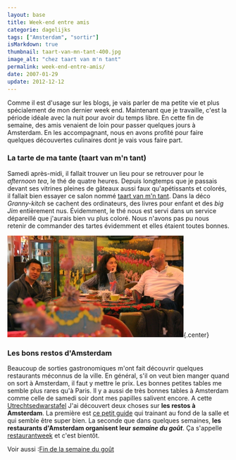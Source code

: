 ```yaml
---
layout: base
title: Week-end entre amis
categorie: dagelijks
tags: ["Amsterdam", "sortir"]
isMarkdown: true
thumbnail: taart-van-mn-tant-400.jpg
image_alt: "chez taart van m'n tant"
permalink: week-end-entre-amis/
date: 2007-01-29
update: 2012-12-12
---
```




Comme il est d'usage sur les blogs, je vais parler de ma petite vie et plus spécialement de mon dernier week end. Maintenant que je travaille, c'est la période idéale avec la nuit pour avoir du temps libre. En cette fin de semaine, des amis venaient de loin pour passer quelques jours à Amsterdam. En les accompagnant, nous en avons profité pour faire quelques découvertes culinaires dont je vais vous faire part.

<!--excerpt-->

### La tarte de ma tante (taart van m'n tant)
Samedi après-midi, il fallait trouver un lieu pour se retrouver pour le *afternoon tea*, le thé de quatre heures. Depuis longtemps que je passais devant ses vitrines pleines de gâteaux aussi faux qu'apétissants et colorés, il fallait bien essayer ce salon nommé [taart van m'n tant](http://detaart.com/en/home.htm). Dans la déco *Granny-kitch* se cachent des ordinateurs, des livres pour enfant et des *big Jim* entièrement nus. Évidemment, le thé nous est servi dans un service dépareillé que j'aurais bien vu plus coloré. Nous n'avons pas pu nous retenir de commander des tartes évidemment et elles étaient toutes bonnes.

![chez taart van m'n tant](taart-van-mn-tant-400.jpg){.center}

### Les bons restos d'Amsterdam
Beaucoup de sorties gastronomiques m'ont fait découvrir quelques restaurants méconnus de la ville. En général, s'il on veut bien manger quand on sort à Amsterdam, il faut y mettre le prix. Les bonnes petites tables me semble plus rares qu'à Paris. Il y a aussi de très bonnes tables à Amsterdam comme celle de samedi soir dont mes papilles salivent encore. A cette [Utrechtsedwarstafel](http://www.utrechtsedwarstafel.com/) J'ai découvert deux choses sur **les restos à Amsterdam**. La première est [ce petit guide](http://www.nl.bol.com/is-bin/INTERSHOP.enfinity/eCS/Store/nl/-/EUR/BOL_DisplayProductInformation-Start?BOL_OWNER_ID=1001004002607787&Section=BOOK) qui trainant au fond de la salle et qui semble être super bien. La seconde que dans quelques semaines, **les restaurants d'Amsterdam organisent leur *semaine du goût***. Ça s'appelle [restaurantweek](http://www.restaurantweek.nl/) et c'est bientôt.

Voir aussi :[Fin de la semaine du goût](/fin-de-la-semaine-du-gout)
